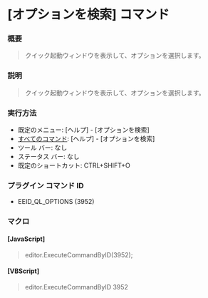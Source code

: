 # \[オプションを検索\] コマンド

### 概要

> クイック起動ウィンドウを表示して、オプションを選択します。

### 説明

> クイック起動ウィンドウを表示して、オプションを選択します。

### 実行方法

- 既定のメニュー: \[ヘルプ\] \- \[オプションを検索\]
- [すべてのコマンド](../../glossary/allcommands): \[ヘルプ\] \- \[オプションを検索\]
- ツール バー: なし
- ステータス バー: なし
- 既定のショートカット: CTRL+SHIFT+O

### プラグイン コマンド ID

- EEID\_QL\_OPTIONS (3952)

### マクロ

#### \[JavaScript\]

> editor.ExecuteCommandByID(3952);

#### \[VBScript\]

> editor.ExecuteCommandByID 3952